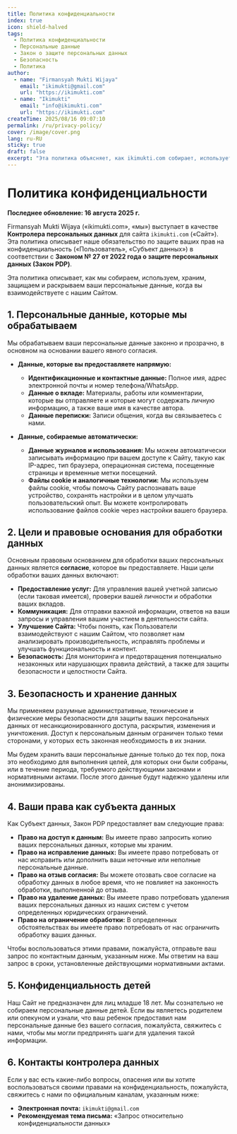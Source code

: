 ```yaml
---
title: Политика конфиденциальности
index: true
icon: shield-halved
tags:
  - Политика конфиденциальности
  - Персональные данные
  - Закон о защите персональных данных
  - Безопасность
  - Политика
author:
  - name: "Firmansyah Mukti Wijaya"
    email: "ikimukti@gmail.com"
    url: "https://ikimukti.com"
  - name: "Ikimukti"
    email: "info@ikimukti.com"
    url: "https://ikimukti.com"
createTime: 2025/08/16 09:07:10
permalink: /ru/privacy-policy/
cover: /image/cover.png
lang: ru-RU
sticky: true
draft: false
excerpt: "Эта политика объясняет, как ikimukti.com собирает, использует и защищает ваши персональные данные в соответствии с действующим законодательством."
---
```


# Политика конфиденциальности

**Последнее обновление: 16 августа 2025 г.**

Firmansyah Mukti Wijaya («ikimukti.com», «мы») выступает в качестве **Контролера персональных данных** для сайта `ikimukti.com` («Сайт»). Эта политика описывает наше обязательство по защите ваших прав на конфиденциальность («Пользователь», «Субъект данных») в соответствии с **Законом № 27 от 2022 года о защите персональных данных (Закон PDP)**.

Эта политика описывает, как мы собираем, используем, храним, защищаем и раскрываем ваши персональные данные, когда вы взаимодействуете с нашим Сайтом.

## 1. Персональные данные, которые мы обрабатываем
Мы обрабатываем ваши персональные данные законно и прозрачно, в основном на основании вашего явного согласия.

- **Данные, которые вы предоставляете напрямую:**
  - **Идентификационные и контактные данные:** Полное имя, адрес электронной почты и номер телефона/WhatsApp.
  - **Данные о вкладе:** Материалы, работы или комментарии, которые вы отправляете и которые могут содержать личную информацию, а также ваше имя в качестве автора.
  - **Данные переписки:** Записи общения, когда вы связываетесь с нами.

- **Данные, собираемые автоматически:**
  - **Данные журналов и использования:** Мы можем автоматически записывать информацию при вашем доступе к Сайту, такую как IP-адрес, тип браузера, операционная система, посещенные страницы и временные метки посещений.
  - **Файлы cookie и аналогичные технологии:** Мы используем файлы cookie, чтобы помочь Сайту распознавать ваше устройство, сохранять настройки и в целом улучшать пользовательский опыт. Вы можете контролировать использование файлов cookie через настройки вашего браузера.

## 2. Цели и правовые основания для обработки данных
Основным правовым основанием для обработки ваших персональных данных является **согласие**, которое вы предоставляете. Наши цели обработки ваших данных включают:
- **Предоставление услуг:** Для управления вашей учетной записью (если таковая имеется), проверки вашей личности и обработки ваших вкладов.
- **Коммуникация:** Для отправки важной информации, ответов на ваши запросы и управления вашим участием в деятельности сайта.
- **Улучшение Сайта:** Чтобы понять, как Пользователи взаимодействуют с нашим Сайтом, что позволяет нам анализировать производительность, исправлять проблемы и улучшать функциональность и контент.
- **Безопасность:** Для мониторинга и предотвращения потенциально незаконных или нарушающих правила действий, а также для защиты безопасности и целостности Сайта.

## 3. Безопасность и хранение данных
Мы применяем разумные административные, технические и физические меры безопасности для защиты ваших персональных данных от несанкционированного доступа, раскрытия, изменения и уничтожения. Доступ к персональным данным ограничен только теми сторонами, у которых есть законная необходимость в их знании.

Мы будем хранить ваши персональные данные только до тех пор, пока это необходимо для выполнения целей, для которых они были собраны, или в течение периода, требуемого действующими законами и нормативными актами. После этого данные будут надежно удалены или анонимизированы.

## 4. Ваши права как субъекта данных
Как Субъект данных, Закон PDP предоставляет вам следующие права:
- **Право на доступ к данным:** Вы имеете право запросить копию ваших персональных данных, которые мы храним.
- **Право на исправление данных:** Вы имеете право потребовать от нас исправить или дополнить ваши неточные или неполные персональные данные.
- **Право на отзыв согласия:** Вы можете отозвать свое согласие на обработку данных в любое время, что не повлияет на законность обработки, выполненной до отзыва.
- **Право на удаление данных:** Вы имеете право потребовать удаления ваших персональных данных из наших систем с учетом определенных юридических ограничений.
- **Право на ограничение обработки:** В определенных обстоятельствах вы имеете право потребовать от нас ограничить обработку ваших данных.

Чтобы воспользоваться этими правами, пожалуйста, отправьте ваш запрос по контактным данным, указанным ниже. Мы ответим на ваш запрос в сроки, установленные действующими нормативными актами.

## 5. Конфиденциальность детей
Наш Сайт не предназначен для лиц младше 18 лет. Мы сознательно не собираем персональные данные детей. Если вы являетесь родителем или опекуном и узнали, что ваш ребенок предоставил нам персональные данные без вашего согласия, пожалуйста, свяжитесь с нами, чтобы мы могли предпринять шаги для удаления такой информации.

## 6. Контакты контролера данных
Если у вас есть какие-либо вопросы, опасения или вы хотите воспользоваться своими правами на конфиденциальность, пожалуйста, свяжитесь с нами по официальным каналам, указанным ниже:

- **Электронная почта:** `ikimukti@gmail.com`
- **Рекомендуемая тема письма:** «Запрос относительно конфиденциальности данных»